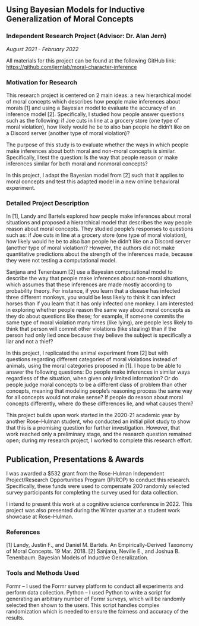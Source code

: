 ## Using Bayesian Models for Inductive Generalization of Moral Concepts
### Independent Research Project (Advisor: Dr. Alan Jern)
*August 2021 - February 2022*

All materials for this project can be found at the following GitHub link: https://github.com/jernlab/moral-character-inference 

### Motivation for Research
This research project is centered on 2 main ideas: a new hierarchical model of moral concepts which describes how people make inferences about morals [1] and using a Bayesian model to evaluate the accuracy of an inference model [2]. Specifically, I studied how people answer questions such as the following: if Joe cuts in line at a grocery store (one type of moral violation), how likely would he be to also ban people he didn’t like on a Discord server (another type of moral violation)?

The purpose of this study is to evaluate whether the ways in which people make inferences about both moral and non-moral concepts is similar. Specifically, I test the question: Is the way that people reason or make inferences similar for both moral and nonmoral concepts?

In this project, I adapt the Bayesian model from [2] such that it applies to moral concepts and test this adapted model in a new online behavioral experiment. 

### Detailed Project Description
In [1], Landy and Bartels explored how people make inferences about moral situations and proposed a hierarchical model that describes the way people reason about moral concepts. They studied people’s responses to questions such as: if Joe cuts in line at a grocery store (one type of moral violation), how likely would he be to also ban people he didn’t like on a Discord server (another type of moral violation)? However, the authors did not make quantitative predictions about the strength of the inferences made, because they were not testing a computational model. 

Sanjana and Tenenbaum [2] use a Bayesian computational model to describe the way that people make inferences about non-moral situations, which assumes that these inferences are made mostly according to probability theory. For instance, if you learn that a disease has infected three different monkeys, you would be less likely to think it can infect horses than if you learn that it has only infected one monkey. I am interested in exploring whether people reason the same way about moral concepts as they do about questions like these; for example, if someone commits the same type of moral violation many times (like lying), are people less likely to think that person will commit other violations (like stealing) than if the person had only lied once because they believe the subject is specifically a liar and not a thief?

In this project, I replicated the animal experiment from [2] but with questions regarding different categories of moral violations instead of animals, using the moral categories proposed in [1]. I hope to be able to answer the following questions: Do people make inferences in similar ways regardless of the situation, when given only limited information? Or do people judge moral concepts to be a different class of problem than other concepts, meaning that modeling people’s reasoning process the same way for all concepts would not make sense? If people do reason about moral concepts differently, where do these differences lie, and what causes them?

This project builds upon work started in the 2020-21 academic year by another Rose-Hulman student, who conducted an initial pilot study to show that this is a promising question for further investigation. However, that work reached only a preliminary stage, and the research question remained open; during my research project, I worked to complete this research effort. 

## Publication, Presentations & Awards
I was awarded a $532 grant from the Rose-Hulman Independent Project/Research Opportunities Program (IP/ROP) to conduct this research. Specifically, these funds were used to compensate 200 randomly selected survey participants for completing the survey used for data collection. 

I intend to present this work at a cognitive science conference in 2022. This project was also presented during the Winter quarter at a student work showcase at Rose-Hulman. 

### References
[1] Landy, Justin F., and Daniel M. Bartels. An Empirically-Derived Taxonomy of Moral Concepts. 19 Mar. 2018.
[2] Sanjana, Neville E., and Joshua B. Tenenbaum. Bayesian Models of Inductive Generalization.

### Tools and Methods Used
Formr – I used the Formr survey platform to conduct all experiments and perform data collection. 
Python – I used Python to write a script for generating an arbitrary number of Formr surveys, which will be randomly selected then shown to the users. This script handles complex randomization which is needed to ensure the fairness and accuracy of the results. 
